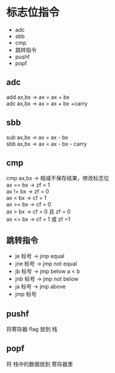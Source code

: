 # 标志位指令
* adc
* sbb
* cmp
* 跳转指令 
* pushf
* popf

## adc

add ax,bx           →               ax = ax + bx  
adc ax,bx           →               ax = ax + bx +carry          


## sbb

sub ax,bx           →               ax = ax - bx  
sbb ax,bx           →               ax = ax - bx - carry


## cmp

cmp ax,bx           →               相减不保存结果，修改标志位  
ax == bx            →               zf = 1  
ax != bx            →               zf = 0  
ax < bx             →               cf = 1  
ax >= bx            →               cf = 0  
ax > bx             →               cf = 0 且 zf = 0  
ax <= bx            →               cf = 1 或 zf =1  


## 跳转指令
* je 标号           →               jmp equal 
* jne 标号          →               jmp not equal
* jb 标号           →               jmp below        a < b
* jnb 标号          →               jmp not below    
* ja 标号           →               jmp above
* jmp 标号


## pushf

将寄存器 flag 放到 栈

## popf

将 栈中的数据放到 寄存器里
